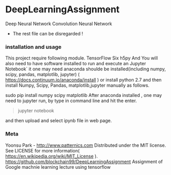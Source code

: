 # DeepLearningAssignment
Deep Neural Network
Convolution Neural Network


* The rest file can be disregarded !

### installation and usage
This project require following module.
TensorFlow
Six
h5py
And You will also need to have software installed to run and execute an Jupyter Notebook`
it one may need anaconda shoulde be installed(including numpy, scipy, pandas, matplotlib, jupyter) ( https://docs.continuum.io/anaconda/install ) or install python 2.7 and then install Numpy, Scipy, Pandas, matplotlib,jupyter manually as follows.

sudo pip install numpy scipy matplotlib
After anaconda installed , one may need to jupyter run, by type in command line and hit the enter.

> jupyter notebook

and then upload and select ipynb file in web page.

### Meta

Yoonsu Park - http://www.patternics.com Distributed under the MIT license. See LICENSE for more information( https://en.wikipedia.org/wiki/MIT_License ). https://github.com/blockchain99/DeepLearningAssignment
Assignment of Google machnie learning lecture using tensorflow 
